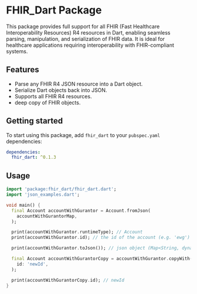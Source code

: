 # FHIR_Dart Package

This package provides full support for all FHIR (Fast Healthcare Interoperability Resources) R4 resources in Dart, enabling seamless parsing, manipulation, and serialization of FHIR data. It is ideal for healthcare applications requiring interoperability with FHIR-compliant systems.

## Features

- Parse any FHIR R4 JSON resource into a Dart object.
- Serialize Dart objects back into JSON.
- Supports all FHIR R4 resources.
- deep copy of FHIR objects.

## Getting started

To start using this package, add `fhir_dart` to your `pubspec.yaml` dependencies:

```yaml
dependencies:
  fhir_dart: ^0.1.3
```

## Usage

```dart
import 'package:fhir_dart/fhir_dart.dart';
import 'json_examples.dart';

void main() {
  final Account accountWithGurantor = Account.fromJson(
    accountWithGurantorMap,
  );

  print(accountWithGurantor.runtimeType); // Account
  print(accountWithGurantor.id); // the id of the account (e.g. 'ewg')

  print(accountWithGurantor.toJson()); // json object (Map<String, dynamic>)

  final Account accountWithGurantorCopy = accountWithGurantor.copyWith(
    id: 'newId',
  );

  print(accountWithGurantorCopy.id); // newId
}

```
